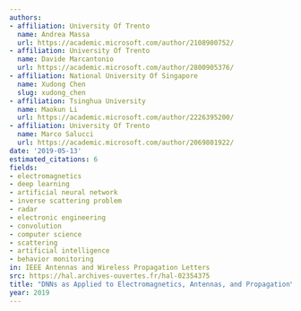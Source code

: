 ```yaml
---
authors:
- affiliation: University Of Trento
  name: Andrea Massa
  url: https://academic.microsoft.com/author/2108900752/
- affiliation: University Of Trento
  name: Davide Marcantonio
  url: https://academic.microsoft.com/author/2800905376/
- affiliation: National University Of Singapore
  name: Xudong Chen
  slug: xudong_chen
- affiliation: Tsinghua University
  name: Maokun Li
  url: https://academic.microsoft.com/author/2226395200/
- affiliation: University Of Trento
  name: Marco Salucci
  url: https://academic.microsoft.com/author/2069801922/
date: '2019-05-13'
estimated_citations: 6
fields:
- electromagnetics
- deep learning
- artificial neural network
- inverse scattering problem
- radar
- electronic engineering
- convolution
- computer science
- scattering
- artificial intelligence
- behavior monitoring
in: IEEE Antennas and Wireless Propagation Letters
src: https://hal.archives-ouvertes.fr/hal-02354375
title: "DNNs as Applied to Electromagnetics, Antennas, and Propagation\u2014A Review"
year: 2019
---
```

